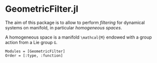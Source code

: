 # GeometricFilter.jl

The aim of this package is to allow to perform *filtering*
for dynamical systems on manifold, in particular *homogeneous spaces*.

A homogeneous space is a manifold ``\mathcal{M}`` endowed with a
group action from a Lie group ``G``.


```@autodocs
Modules = [GeometricFilter]
Order = [:type, :function]
```
